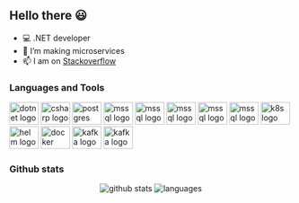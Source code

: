 ## Hello there :smiley:

- 💻 .NET developer
- 🌱 I’m making microservices
- 📫 I am on [Stackoverflow](https://stackoverflow.com/users/15270760/artur)

### Languages and Tools
<div align="left">
  <img src="https://cdn.jsdelivr.net/gh/devicons/devicon/icons/dot-net/dot-net-original.svg" height="40" width="52" alt="dotnet logo"  />
  <img src="https://cdn.jsdelivr.net/gh/devicons/devicon/icons/csharp/csharp-original.svg" height="40" width="52" alt="csharp logo" />
  <img src="https://cdn.jsdelivr.net/gh/devicons/devicon/icons/postgresql/postgresql-original.svg" height="40" width="52" alt="postgres logo" />
  <img src="https://cdn.jsdelivr.net/gh/devicons/devicon/icons/microsoftsqlserver/microsoftsqlserver-original.svg" height="40" width="52" alt="mssql logo" />
  <img src="https://cdn.jsdelivr.net/gh/devicons/devicon/icons/redis/redis-original.svg" height="40" width="52" alt="mssql logo" />
  <img src="https://cdn.jsdelivr.net/gh/devicons/devicon/icons/prometheus/prometheus-original.svg" height="40" width="52" alt="mssql logo" />
  <img src="https://cdn.jsdelivr.net/gh/devicons/devicon/icons/grafana/grafana-original.svg" height="40" width="52" alt="mssql logo" />
  <img src="https://cdn.jsdelivr.net/gh/devicons/devicon/icons/elasticsearch/elasticsearch-original.svg" height="40" width="52" alt="mssql logo" />
  <img src="https://cdn.jsdelivr.net/gh/devicons/devicon/icons/kubernetes/kubernetes-original.svg" height="40" width="52" alt="k8s logo" />
  <img src="https://cdn.jsdelivr.net/gh/devicons/devicon/icons/helm/helm-original.svg" height="40" width="52" alt="helm logo" />
  <img src="https://cdn.jsdelivr.net/gh/devicons/devicon/icons/docker/docker-original.svg" height="40" width="52" alt="docker logo" />
  <img src="https://cdn.jsdelivr.net/gh/devicons/devicon/icons/apachekafka/apachekafka-original.svg" height="40" width="52" alt="kafka logo" />
  <img src="https://cdn.jsdelivr.net/gh/devicons/devicon/icons/git/git-original.svg" height="40" width="52" alt="kafka logo" />
</div>

### Github stats

<div align="center">
  <img src="https://github-readme-stats-zeta-smoky.vercel.app/api?username=ArturMarekNowak" alt="github stats" />
  <img src="https://github-readme-stats-zeta-smoky.vercel.app/api/top-langs/?username=ArturMarekNowak&layout=compact&langs_count=8&hide=Assembly,html,rich%20text%20format,makefile&exclude_repo=MessengerViaTcpOnStm32F769I,Maze" alt="languages" />
</div>